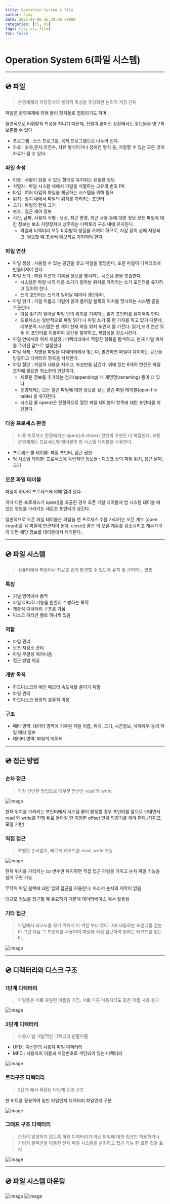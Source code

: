 ```yaml
---
title: Operation System 6 file
author: Jiny
date: 2021-06-06 16:30:00 +0800
categories: [CS, OS]
tags: [cs, os, file]
toc: false
---
```

 
# Operation System 6(파일 시스템)
___

## 💿 **파일**

> 운영체제의 저장장치의 물리적 특성을 추상화한 논리적 저장 단위

파일은 운영체제에 의해 물리 장치들로 맵핑되기도 하며, 

일반적으로 비휘발적 특성을 지니기 때문에, 전원이 끊어진 상황에서도 정보들을 영구히 보존할 수 있다

- 프로그램 : 소스 프로그램, 목적 프로그램으로 나누어 진다.
- 자료 : 숫자,문자,이진수, 자유 형식이거나 정해진 형식 등, 저장할 수 있는 모든 것이 자료가 될 수 있다.

### **파일 속성**

- 이름 : 사람이 읽을 수 있는 형태로 유지되는 유일한 정보
- 식별자 : 파일 시스템 내에서 파일을 식별하는 고유의 번호 PK
- 타입 : 여러 타입의 파일을 제공하는 시스템을 위해 필요
- 위치 : 장치 내에서 파일의 위치를 가리키는 포인터
- 크기 : 파일의 현재 크기
- 보호 : 접근 제어 정보
- 시간, 날짜, 사용자 식별 : 생성, 최근 변경, 최근 사용 등에 대한 정보
  모든 파일에 대한 정보는 보조 저장장치에 상주하는 디렉토리 구조 내에 유지된다. 
  - 파일과 디렉터리 모두 비휘발적 성질을 가져야 하므로, 저장 장치 상에 저장되고, 필요할 때 조금씩 메모리로 가져와야 한다.

### **파일 연산**

- 파일 생성 : 사용할 수 있는 공간을 찾고 파일을 할당한다, 또한 파일이 디렉터리에 만들어져야 한다.
- 파일 쓰기 : 파일 이름과 기록될 정보를 명시하는 시스템 콜을 호출한다.    
  - 시스템은 파일 내의 다음 쓰기가 일어날 위치를 가리키는 쓰기 포인터를 유지하고 있어야 한다. 
  - 쓰기 포인터는 쓰기가 일어날 때마다 갱신된다.
- 파일 읽기 : 파일 이름과 피일이 읽혀 들어갈 블록의 위치를 명시하는 시스템 콜을 호출한다. 
  - 다음 읽기가 일어날 파일 안의 위치를 기록하는 읽기 포인터를 유지해야 한다.
  - 프로세스는 일반적으로 파일 읽기 나 파일 쓰기 중 한 가지를 하고 있기 때문에, 대부분의 시스템은 한 개의 현재 파일 위치 포인터 를 가진다. 읽기,쓰기 연산 모두 이 포인터를 이용하여 공간을 절약하고, 복잡성을 감소시킨다.
- 파일 안에서의 위치 재설정 : 디렉터리에서 적합한 항목을 탐색하고, 현재 파일 위치를 주어진 값으로 설정한다.
- 파일 삭제 : 지명된 파일을 디렉터리에서 찾는다, 발견하면 파일이 차지하는 공간을 방출하고 디렉터리 항목을 삭제한다.
- 파일 절단 : 파일의 내용을 지우고, 속성만을 남긴다.
위에 있는 6개의 연산은 파일 조작에 필요한 최소한의 연산이다. 
  - 새로운 정보를 추가하는 첨가(appending) 나 재명명(renaming) 등이 더 있다.
  - 운영체제는 모든 열린 파일에 대한 정보를 갖는 열린 파일 테이블(open file table) 을 유지한다.
  - 시스템 콜 open()은 전형적으로 열린 파일 테이블의 항목에 대한 포인터를 리턴한다.

### **다중 프로세스 환경**

> 다중 프로세스 환경에서는 open()과 close() 연산의 구현은 더 복잡한데, 보통 운영체제는 프로세스별 테이블과 범 시스템 테이블을 사용한다.

- 프로세스 별 테이블: 파일 포인터, 접근 권한
- 범 시스템 테이블: 프로세스에 독립적인 정보들 : 디스크 상의 파일 위치, 접근 날짜, 크기

### **오픈 파일 테이블**

파일이 하나의 프로세스에 의해 열려 있다. 

이때 다른 프로세스가 open()을 호출한 경우 오픈 파일 테이블에 범 시스템 테이블 에 있는 정보를 가리키는 새로운 포인터가 생긴다.

일반적으로 오픈 파일 테이블은 파일을 연 프로세스 수를 가리키는 오픈 계수 (open count)를 각 파일에 연관지어 둔다. close() 콜은 이 오픈 계수를 감소시키고 계수가 0이 되면 해당 정보를 테이블에서 제거한다.

___

## 💿 **파일 시스템**

> 컴퓨터에서 파일이나 자료를 쉽게 발견할 수 있도록 유지 및 관리하는 방법

### **특징**

- 커널 영역에서 동작
- 파일 CRUD 기능을 원할히 수행하는 목적
- 계층적 디렉터리 구조를 가짐
- 디스크 파티션 별로 하나씩 있음

### **역할**

- 파일 관리
- 보조 저장소 관리
- 파일 무결성 매커니즘
- 접근 방법 제공

### **개발 목적**

- 하드디스크와 메인 메모리 속도차를 줄이기 위함
- 파일 관리
- 하드디스크 용량의 효율적 이용

### **구조**

- 메타 영역: 데이터 영역에 기록된 파일 이름, 위치, 크기, 시간정보, 삭제유무 등의 파일 메타 정보
- 데이터 영역: 파일의 데이터

___

## 💿 **접근 방법**

### **순차 접근**

> 가장 간단한 방법으로 대부분 연산은 read 와 write

![image](https://camo.githubusercontent.com/3d98ce630359f31bcff0c3741e2a230ef161c4d6239803e722ca054a7a981751/68747470733a2f2f6e6f65702e6769746875622e696f2f323031362f30322f32332f313074682d66696c6573797374656d2f31302e312e706e67)

현재 위치를 가리키는 포인터에서 시스템 콜이 발생할 경우 포인터를 앞으로 보내면서 read 와 write를 진행 뒤로 돌아갈 땐 지정한 offset 만큼 되감기를 해야 한다.(테이프 모델 기반)

### **직접 접근**

> 특별한 순서없이, 빠르게 레코드를 read, write 가능

![image](https://camo.githubusercontent.com/7561e732c8eec57fe126bce5f3d2f8e5dfd8cd7d2210eb275d249699db15f0d6/68747470733a2f2f6e6f65702e6769746875622e696f2f323031362f30322f32332f313074682d66696c6573797374656d2f31302e322e706e67)

현재 위치를 가리키는 cp 변수만 유지하면 직접 접근 파일을 가지고 순차 파일 기능을 쉽게 구현 가능

무작위 파일 블럭에 대한 임의 접근을 허용한다. 따라서 순서의 제약이 없음

대규모 정보를 접근할 때 유요하기 때문에 데이터베이스 에서 활용됨

### **기타 접근**

> 파일에서 레코드를 찾기 위해서 이 색인 부터 찾아 그에 대응하는 포인터를 얻는다 그런 다음 그 포인터를 사용하여 파일에 직접 접근하여 원하는 레코드를 얻는다.


![image](https://camo.githubusercontent.com/47fc4842a54b5e76f61a6a6dd6e3403a223f3d51c22ad2dad9f08a68e3cfd2ac/68747470733a2f2f6e6f65702e6769746875622e696f2f323031362f30322f32332f313074682d66696c6573797374656d2f31302e332e706e67)

___

## 💿 **디렉터리와 디스크 구조**

### **1단계 디렉터리**

> 파일들은 서로 유일한 이름을 가짐. 서로 다른 사용자라도 같은 이름 사용 불가

![image](https://camo.githubusercontent.com/64e17df3257a6613a4dd3785c29992e5a11b5d3ad2921335bf79c3a7c69f959e/68747470733a2f2f6e6f65702e6769746875622e696f2f323031362f30322f32332f313074682d66696c6573797374656d2f31302e352e706e67)

### **2단계 디렉터리**

> 사용자 별 개별적인 디렉터리 만들어줌

- UFD : 자신만의 사용자 파일 디렉터리
- MFD : 사용자의 이름과 계정번호로 색인되어 있는 디렉터리

![image](https://camo.githubusercontent.com/481d06b7e5e499c43e916ea8412a130be2f6bbb5cad332d6f6d3e327a0acf0d1/68747470733a2f2f6e6f65702e6769746875622e696f2f323031362f30322f32332f313074682d66696c6573797374656d2f31302e362e706e67)

### **트리구조 디렉터리**

> 2단계 에서 확장된 다단계 트리 구조

한 비트를 활용하여 일반 파일인지 디렉터리 파일인지 구분

![image](https://camo.githubusercontent.com/84f459c97d762e85f623e5198699e8e2f6353eb4b97489390fac3f21bc012555/68747470733a2f2f6e6f65702e6769746875622e696f2f323031362f30322f32332f313074682d66696c6573797374656d2f31302e372e706e67)

### **그래프 구조 디렉터리**

> 순환이 발생하지 않도록 하위 디렉터리가 아닌 파일에 대한 링크만 허용하거나 가비지 컬렉션을 이용한 전체 파일 시스템을 순회하고 접근 가능 한 모든 것을 표시

![image](https://camo.githubusercontent.com/1bcf4d313ab3dd04f9c747a86e12943c1fe978758f85f6a8069cb018ff4f5198/68747470733a2f2f6e6f65702e6769746875622e696f2f323031362f30322f32332f313074682d66696c6573797374656d2f31302e392e706e67)

___

## 💿 **파일 시스템 마운팅**

![image](https://noep.github.io/2016/02/23/10th-filesystem/10.10.png)
![image](https://noep.github.io/2016/02/23/10th-filesystem/10.11.png)